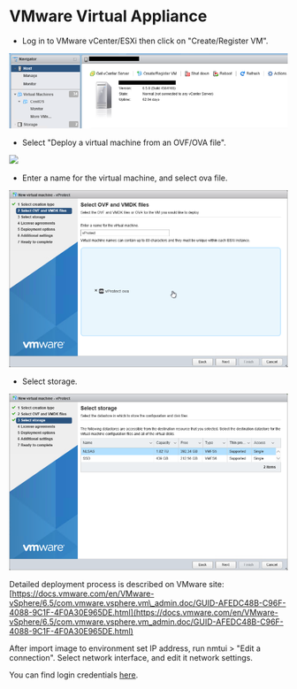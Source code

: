 # VMware Virtual Appliance

* Log in to VMware vCenter/ESXi then click on "Create/Register VM".

![](../../.gitbook/assets/virtual-appliance-vmware-esxi-01%20%282%29.png)

* Select "Deploy a virtual machine from an OVF/OVA file".

![](../../.gitbook/assets/virtual-appliance-vmware-esxi-02.png)

* Enter a name for the virtual machine, and select ova file.

![](../../.gitbook/assets/virtual-appliance-vmware-esxi-03%20%281%29.png)

* Select storage.

![](../../.gitbook/assets/virtual-appliance-vmware-esxi-04%20%281%29.png)

Detailed deployment process is described on VMware site: [https://docs.vmware.com/en/VMware-vSphere/6.5/com.vmware.vsphere.vm\_admin.doc/GUID-AFEDC48B-C96F-4088-9C1F-4F0A30E965DE.html](https://docs.vmware.com/en/VMware-vSphere/6.5/com.vmware.vsphere.vm_admin.doc/GUID-AFEDC48B-C96F-4088-9C1F-4F0A30E965DE.html)

After import image to environment set IP address, run nmtui &gt; "Edit a connection". Select network interface, and edit it network settings.

You can find login credentials [here](./).

